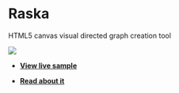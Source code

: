 # Raska
HTML5 canvas visual directed graph creation tool

![](https://iguessimnotcrazy.files.wordpress.com/2015/08/raska.png)

- **[View live sample](http://felipegtx.github.io/RaskSample.html)**

- **[Read about it](http://felipegte.com)**
